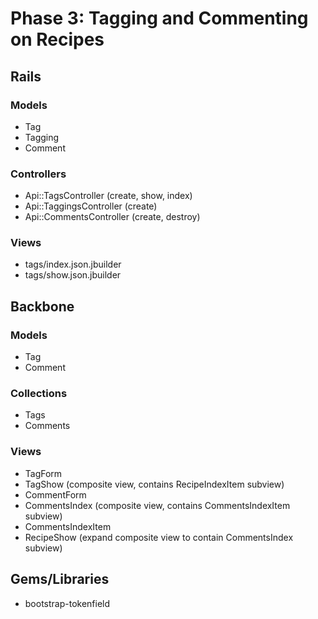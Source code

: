 # Phase 3: Tagging and Commenting on Recipes

## Rails
### Models
* Tag
* Tagging
* Comment

### Controllers
* Api::TagsController (create, show, index)
* Api::TaggingsController (create)
* Api::CommentsController (create, destroy)

### Views
* tags/index.json.jbuilder
* tags/show.json.jbuilder

## Backbone
### Models
  * Tag
  * Comment

### Collections
  * Tags
  * Comments

### Views
* TagForm
* TagShow (composite view, contains RecipeIndexItem subview)
* CommentForm
* CommentsIndex (composite view, contains CommentsIndexItem subview)
* CommentsIndexItem
* RecipeShow (expand composite view to contain CommentsIndex subview)


## Gems/Libraries
* bootstrap-tokenfield
